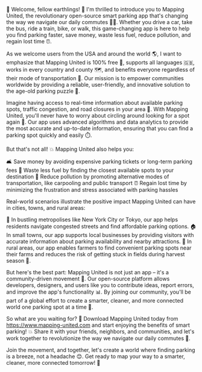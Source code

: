 🚀 Welcome, fellow earthlings! 👋 I'm thrilled to introduce you to Mapping United, the revolutionary open-source smart parking app that's changing the way we navigate our daily commutes 🚗💨. Whether you drive a car, take the bus, ride a train, bike, or walk, this game-changing app is here to help you find parking faster, save money, waste less fuel, reduce pollution, and regain lost time ⏰.

As we welcome users from the USA and around the world 🌎, I want to emphasize that Mapping United is 100% free 💸, supports all languages 🇬🇧, works in every country and county 🗺️, and benefits everyone regardless of their mode of transportation 🚌. Our mission is to empower communities worldwide by providing a reliable, user-friendly, and innovative solution to the age-old parking puzzle 🔮.

Imagine having access to real-time information about available parking spots, traffic congestion, and road closures in your area 📍. With Mapping United, you'll never have to worry about circling around looking for a spot again 🚗. Our app uses advanced algorithms and data analytics to provide the most accurate and up-to-date information, ensuring that you can find a parking spot quickly and easily ⏱️.

But that's not all! 💥 Mapping United also helps you:

🛋 Save money by avoiding expensive parking tickets or long-term parking fees
💨 Waste less fuel by finding the closest available spots to your destination
🌿 Reduce pollution by promoting alternative modes of transportation, like carpooling and public transport
⏰ Regain lost time by minimizing the frustration and stress associated with parking hassles

Real-world scenarios illustrate the positive impact Mapping United can have in cities, towns, and rural areas:

🔴 In bustling metropolises like New York City or Tokyo, our app helps residents navigate congested streets and find affordable parking options.
🏠 In small towns, our app supports local businesses by providing visitors with accurate information about parking availability and nearby attractions.
🌳 In rural areas, our app enables farmers to find convenient parking spots near their farms and reduces the risk of getting stuck in fields during harvest season 🌾.

But here's the best part: Mapping United is not just an app – it's a community-driven movement 💪. Our open-source platform allows developers, designers, and users like you to contribute ideas, report errors, and improve the app's functionality 📊. By joining our community, you'll be part of a global effort to create a smarter, cleaner, and more connected world one parking spot at a time 🔌.

So what are you waiting for? 🤔 Download Mapping United today from https://www.mapping-united.com and start enjoying the benefits of smart parking! 💥 Share it with your friends, neighbors, and communities, and let's work together to revolutionize the way we navigate our daily commutes 🚀.

Join the movement, and together, let's create a world where finding parking is a breeze, not a headache 😊. Get ready to map your way to a smarter, cleaner, more connected tomorrow! 🌟